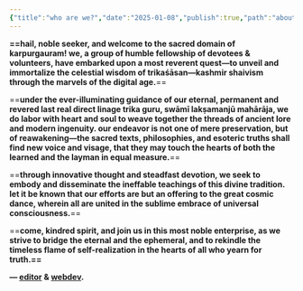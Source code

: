 ```yaml
---
{"title":"who are we?","date":"2025-01-08","publish":true,"path":"about us.md","permalink":"/about-us/","PassFrontmatter":true}
---
```


**==hail, noble seeker, and welcome to the sacred domain of karpurgauram! we, a group of humble fellowship of devotees & volunteers, have embarked upon a most reverent quest—to unveil and immortalize the celestial wisdom of trikaśāsan—kashmir shaivism through the marvels of the digital age.**==

==**under the ever-illuminating guidance of our eternal, permanent and revered last real direct linage trika guru, swāmī lakṣamanjū mahārāja, we do labor with heart and soul to weave together the threads of ancient lore and modern ingenuity. our endeavor is not one of mere preservation, but of reawakening—the sacred texts, philosophies, and esoteric truths shall find new voice and visage, that they may touch the hearts of both the learned and the layman in equal measure.**==

==**through innovative thought and steadfast devotion, we seek to embody and disseminate the ineffable teachings of this divine tradition. let it be known that our efforts are but an offering to the great cosmic dance, wherein all are united in the sublime embrace of universal consciousness.**==

==**come, kindred spirit, and join us in this most noble enterprise, as we strive to bridge the eternal and the ephemeral, and to rekindle the timeless flame of self-realization in the hearts of all who yearn for truth.==**

   **— [editor](https://t.me/karpurgauram) & [webdev](https://neovoid.is-cool.dev/).**